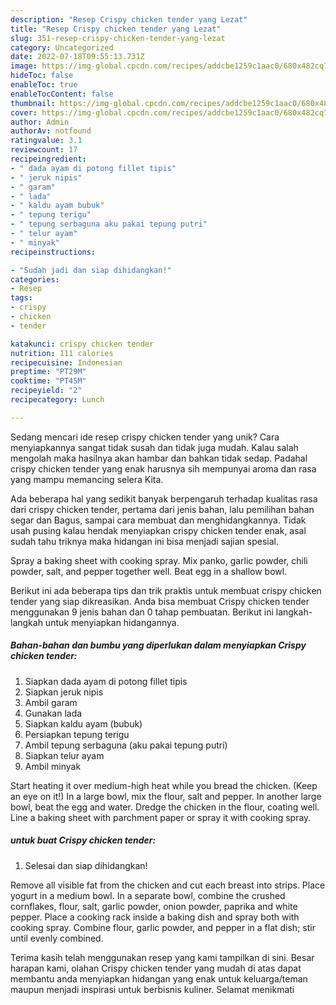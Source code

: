 ```yaml
---
description: "Resep Crispy chicken tender yang Lezat"
title: "Resep Crispy chicken tender yang Lezat"
slug: 351-resep-crispy-chicken-tender-yang-lezat
category: Uncategorized
date: 2022-07-18T09:55:13.731Z
image: https://img-global.cpcdn.com/recipes/addcbe1259c1aac0/680x482cq70/crispy-chicken-tender-foto-resep-utama.jpg
hideToc: false
enableToc: true
enableTocContent: false
thumbnail: https://img-global.cpcdn.com/recipes/addcbe1259c1aac0/680x482cq70/crispy-chicken-tender-foto-resep-utama.jpg
cover: https://img-global.cpcdn.com/recipes/addcbe1259c1aac0/680x482cq70/crispy-chicken-tender-foto-resep-utama.jpg
author: Admin
authorAv: notfound
ratingvalue: 3.1
reviewcount: 17
recipeingredient:
- " dada ayam di potong fillet tipis"
- " jeruk nipis"
- " garam"
- " lada"
- " kaldu ayam bubuk"
- " tepung terigu"
- " tepung serbaguna aku pakai tepung putri"
- " telur ayam"
- " minyak"
recipeinstructions:

- "Sudah jadi dan siap dihidangkan!"
categories:
- Resep
tags:
- crispy
- chicken
- tender

katakunci: crispy chicken tender 
nutrition: 111 calories
recipecuisine: Indonesian
preptime: "PT29M"
cooktime: "PT45M"
recipeyield: "2"
recipecategory: Lunch

---
```





Sedang mencari ide resep crispy chicken tender yang unik? Cara menyiapkannya sangat tidak susah dan tidak juga mudah. Kalau salah mengolah maka hasilnya akan hambar dan bahkan tidak sedap. Padahal crispy chicken tender yang enak harusnya sih mempunyai aroma dan rasa yang mampu memancing selera Kita.





Ada beberapa hal yang sedikit banyak berpengaruh terhadap kualitas rasa dari crispy chicken tender, pertama dari jenis bahan, lalu pemilihan bahan segar dan Bagus, sampai cara membuat dan menghidangkannya. Tidak usah pusing kalau hendak menyiapkan crispy chicken tender enak,      asal sudah tahu triknya maka hidangan ini bisa menjadi sajian spesial.














Spray a baking sheet with cooking spray. Mix panko, garlic powder, chili powder, salt, and pepper together well. Beat egg in a shallow bowl.






Berikut ini ada beberapa tips dan trik praktis untuk membuat crispy chicken tender yang siap dikreasikan. Anda bisa membuat Crispy chicken tender menggunakan 9 jenis bahan dan 0 tahap pembuatan. Berikut ini langkah-langkah untuk menyiapkan hidangannya.

<!--inarticleads1-->

##### Bahan-bahan dan bumbu yang diperlukan dalam menyiapkan Crispy chicken tender:

1. Siapkan  dada ayam di potong fillet tipis
1. Siapkan  jeruk nipis
1. Ambil  garam
1. Gunakan  lada
1. Siapkan  kaldu ayam (bubuk)
1. Persiapkan  tepung terigu
1. Ambil  tepung serbaguna (aku pakai tepung putri)
1. Siapkan  telur ayam
1. Ambil  minyak


Start heating it over medium-high heat while you bread the chicken. (Keep an eye on it!) In a large bowl, mix the flour, salt and pepper. In another large bowl, beat the egg and water. Dredge the chicken in the flour, coating well. Line a baking sheet with parchment paper or spray it with cooking spray. 

<!--inarticleads2-->

#####  untuk buat Crispy chicken tender:


1. Selesai dan siap dihidangkan!

Remove all visible fat from the chicken and cut each breast into strips. Place yogurt in a medium bowl. In a separate bowl, combine the crushed cornflakes, flour, salt, garlic powder, onion powder, paprika and white pepper. Place a cooking rack inside a baking dish and spray both with cooking spray. Combine flour, garlic powder, and pepper in a flat dish; stir until evenly combined. 

Terima kasih telah menggunakan resep yang kami tampilkan di sini. Besar harapan kami, olahan Crispy chicken tender yang mudah di atas dapat membantu anda menyiapkan hidangan yang enak untuk keluarga/teman maupun menjadi inspirasi untuk berbisnis kuliner. Selamat menikmati
